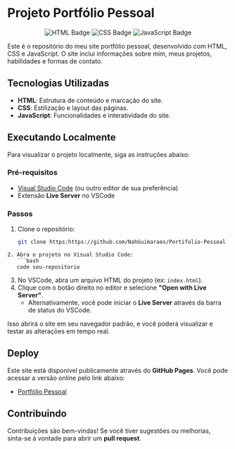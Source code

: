 # Projeto Portfólio Pessoal

<div align="center"> 
	<img src="https://img.shields.io/badge/HTML-5-orange?style=for-the-badge&logo=html5" alt="HTML Badge" /> 
	<img src="https://img.shields.io/badge/CSS-3-blue?style=for-the-badge&logo=css3&logoColor=white" alt="CSS Badge" /> 
	<img src="https://img.shields.io/badge/JavaScript-ES6+-yellow?style=for-the-badge&logo=javascript&logoColor=black" alt="JavaScript Badge" /> 
</div>

Este é o repositório do meu site portfólio pessoal, desenvolvido com HTML, CSS e JavaScript. O site inclui informações sobre mim, meus projetos, habilidades e formas de contato.

## Tecnologias Utilizadas

- **HTML**: Estrutura de conteúdo e marcação do site.
- **CSS**: Estilização e layout das páginas.
- **JavaScript**: Funcionalidades e interatividade do site.

## Executando Localmente

Para visualizar o projeto localmente, siga as instruções abaixo:

### Pré-requisitos

- [Visual Studio Code](https://code.visualstudio.com/) (ou outro editor de sua preferência)
- Extensão **Live Server** no VSCode

### Passos

1. Clone o repositório:
	```bash
   git clone https:https://github.com/NahGuimaraes/Portifolio-Pessoal
```
2. Abra o projeto no Visual Studio Code:
   ```bash
   code seu-repositorio
```
3. No VSCode, abra um arquivo HTML do projeto (ex: `index.html`).
4. Clique com o botão direito no editor e selecione **"Open with Live Server"**.  
   - Alternativamente, você pode iniciar o **Live Server** através da barra de status do VSCode.

Isso abrirá o site em seu navegador padrão, e você poderá visualizar e testar as alterações em tempo real.

## Deploy

Este site está disponível publicamente através do **GitHub Pages**. Você pode acessar a versão online pelo link abaixo:

- [Portfólio Pessoal](https://https://github.com/NahGuimaraes/Portifolio-Pessoal)

## Contribuindo

Contribuições são bem-vindas! Se você tiver sugestões ou melhorias, sinta-se à vontade para abrir um **pull request**.